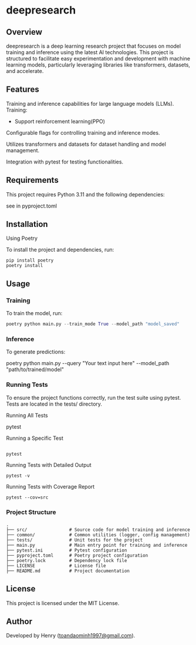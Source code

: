 # deepresearch

## Overview

deepresearch is a deep learning research project that focuses on model training and inference using the latest AI technologies. This project is structured to facilitate easy experimentation and development with machine learning models, particularly leveraging libraries like transformers, datasets, and accelerate.

## Features

Training and inference capabilities for large language models (LLMs).
Training:
- Support reinforcement learning(PPO)

Configurable flags for controlling training and inference modes.

Utilizes transformers and datasets for dataset handling and model management.

Integration with pytest for testing functionalities.

## Requirements

This project requires Python 3.11 and the following dependencies:

see in pyproject.toml

## Installation

Using Poetry

To install the project and dependencies, run:
```
pip install poetry
poetry install
```
## Usage

### Training

To train the model, run:
```python
poetry python main.py --train_mode True --model_path "model_saved"
```

### Inference

To generate predictions:

poetry python main.py --query "Your text input here" --model_path "path/to/trained/model"

### Running Tests

To ensure the project functions correctly, run the test suite using pytest. Tests are located in the tests/ directory.

Running All Tests

pytest

Running a Specific Test
```python

pytest
```

Running Tests with Detailed Output
```
pytest -v
```

Running Tests with Coverage Report
```
pytest --cov=src
```

### Project Structure
```
.
├── src/                # Source code for model training and inference
├── common/             # Common utilities (logger, config management)
├── tests/              # Unit tests for the project
├── main.py             # Main entry point for training and inference
├── pytest.ini          # Pytest configuration
├── pyproject.toml      # Poetry project configuration
├── poetry.lock         # Dependency lock file
├── LICENSE             # License file
├── README.md           # Project documentation
```
## License

This project is licensed under the MIT License.

## Author

Developed by Henry (toandaominh1997@gmail.com).